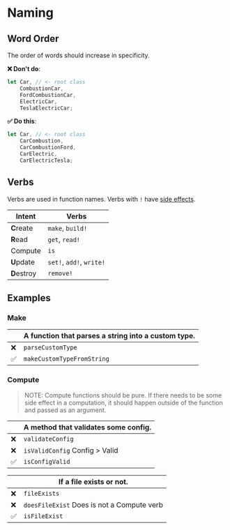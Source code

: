 # Naming

## Word Order

The order of words should increase in specificity.

**❌ Don't do**:

```js
let Car, // <- root class
    CombustionCar,
    FordCombustionCar,
    ElectricCar,
    TeslaElectricCar;
```

**✅ Do this**:

```js
let Car, // <- root class
    CarCombustion,
    CarCombustionFord,
    CarElectric,
    CarElectricTesla;
```

## Verbs

Verbs are used in function names. Verbs with `!` have [side effects](<https://en.wikipedia.org/wiki/Side_effect_(computer_science)>).

| Intent      | Verbs                    |
| ----------- | ------------------------ |
| **C**reate  | `make`, `build!`         |
| **R**ead    | `get`, `read!`           |
| Compute     | `is`                     |
| **U**pdate  | `set!`, `add!`, `write!` |
| **D**estroy | `remove!`                |

## Examples

### Make

|     | A function that parses a string into a custom type. |
| --- | --------------------------------------------------- |
| ❌  | `parseCustomType`                                   |
| ✅  | `makeCustomTypeFromString`                          |

### Compute

> NOTE: Compute functions should be pure. If there needs to be some side effect in a computation, it should happen outside of the function and passed as an argument.

|     | A method that validates some config. |
| --- | ------------------------------------ |
| ❌  | `validateConfig`                     |
| ❌  | `isValidConfig` Config > Valid       |
| ✅  | `isConfigValid`                      |

|     | If a file exists or not.                   |
| --- | ------------------------------------------ |
| ❌  | `fileExists`                               |
| ❌  | `doesFileExist` Does is not a Compute verb |
| ✅  | `isFileExist`                              |

